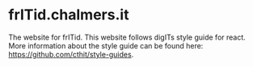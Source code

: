 # frITid.chalmers.it
The website for frITid. This website follows digITs style guide for react. More information about the style guide can be found here: https://github.com/cthit/style-guides. 
